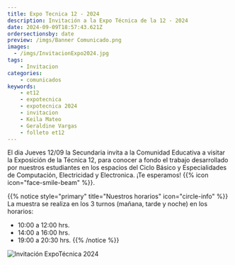 ```yaml
---
title: Expo Tecnica 12 - 2024
description: Invitación a la Expo Técnica de la 12 - 2024
date: 2024-09-09T18:57:43.621Z
ordersectionsby: date
preview: /imgs/Banner Comunicado.png
images:
  - /imgs/InvitacionExpo2024.jpg
tags:
    - Invitacion
categories:
    - comunicados
keywords:
    - et12
    - expotecnica
    - expotecnica 2024
    - invitacion
    - Keila Mateo
    - Geraldine Vargas
    - folleto et12
---
```


El dia Jueves 12/09 la Secundaria invita a la Comunidad Educativa a visitar la Exposición de la Técnica 12, para conocer a fondo el trabajo desarrollado por nuestros estudiantes en los espacios del Ciclo Básico y Especialidades de Computación, Electricidad y Electronica. ¡Te esperamos! {{% icon icon="face-smile-beam" %}}.

{{% notice style="primary" title="Nuestros horarios" icon="circle-info" %}}
La muestra se realiza en los 3 turnos (mañana, tarde y noche) en los horarios:
- 10:00 a 12:00 hrs.
- 14:00 a 16:00 hrs.
- 19:00 a 20:30 hrs.
{{% /notice %}}

![Invitación ExpoTécnica 2024](/imgs/InvitacionExpo2024.jpg)
